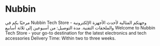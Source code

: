 # Nubbin
مرحبًا بكم في Nubbin Tech Store - وجهتكم المثالية لأحدث الأجهزة الإلكترونية والملحقات التقنية. مدة التوصيل: من أسبوعين إلى ثلاثة أسابيع Welcome to Nubbin Tech Store - your go-to destination for the latest electronics and tech accessories Delivery Time: Within two to three weeks.
